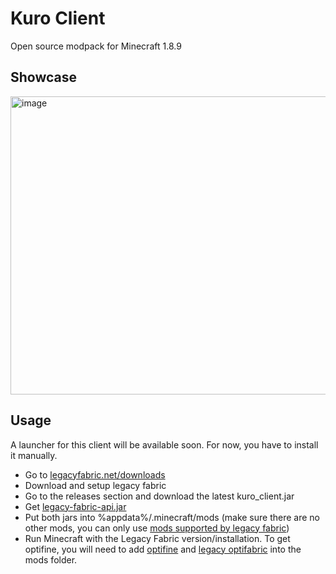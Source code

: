 # Kuro Client
Open source modpack for Minecraft 1.8.9

## Showcase
<img width="849" height="477" alt="image" src="https://github.com/user-attachments/assets/630ee2d2-9e8f-4f46-8cfc-23ca6ce1f6dd" />

## Usage
A launcher for this client will be available soon.
For now, you have to install it manually.
- Go to [legacyfabric.net/downloads](https://legacyfabric.net/downloads.html)
- Download and setup legacy fabric
- Go to the releases section and download the latest kuro_client.jar
- Get [legacy-fabric-api.jar](https://github.com/Legacy-Fabric/fabric/releases/tag/1.12.0)
- Put both jars into %appdata%/.minecraft/mods (make sure there are no other mods, you can only use [mods supported by legacy fabric](https://legacyfabric.net/mods.html))
- Run Minecraft with the Legacy Fabric version/installation.
To get optifine, you will need to add [optifine](https://optifine.net/adloadx?f=OptiFine_1.8.9_HD_U_M5.jar) and [legacy optifabric](https://modrinth.com/mod/legacy-optifabric?version=1.8.9&loader=legacy-fabric#download) into the mods folder.
